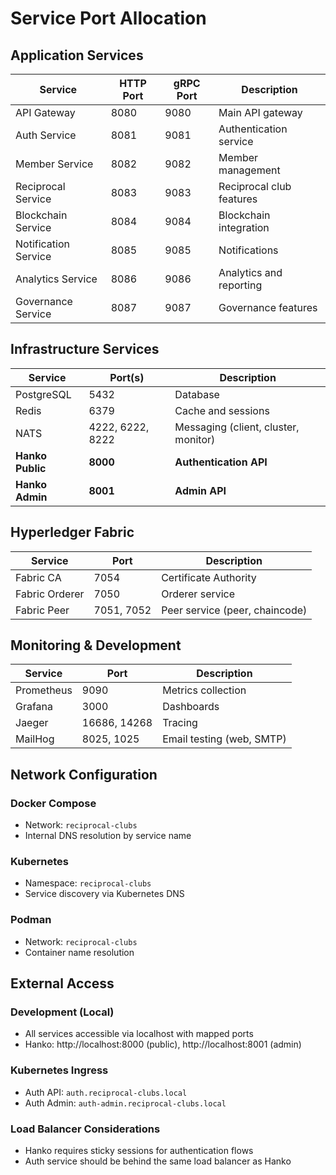 # Service Port Allocation

## Application Services

| Service | HTTP Port | gRPC Port | Description |
|---------|-----------|-----------|-------------|
| API Gateway | 8080 | 9080 | Main API gateway |
| Auth Service | 8081 | 9081 | Authentication service |
| Member Service | 8082 | 9082 | Member management |
| Reciprocal Service | 8083 | 9083 | Reciprocal club features |
| Blockchain Service | 8084 | 9084 | Blockchain integration |
| Notification Service | 8085 | 9085 | Notifications |
| Analytics Service | 8086 | 9086 | Analytics and reporting |
| Governance Service | 8087 | 9087 | Governance features |

## Infrastructure Services

| Service | Port(s) | Description |
|---------|---------|-------------|
| PostgreSQL | 5432 | Database |
| Redis | 6379 | Cache and sessions |
| NATS | 4222, 6222, 8222 | Messaging (client, cluster, monitor) |
| **Hanko Public** | **8000** | **Authentication API** |
| **Hanko Admin** | **8001** | **Admin API** |

## Hyperledger Fabric

| Service | Port | Description |
|---------|------|-------------|
| Fabric CA | 7054 | Certificate Authority |
| Fabric Orderer | 7050 | Orderer service |
| Fabric Peer | 7051, 7052 | Peer service (peer, chaincode) |

## Monitoring & Development

| Service | Port | Description |
|---------|------|-------------|
| Prometheus | 9090 | Metrics collection |
| Grafana | 3000 | Dashboards |
| Jaeger | 16686, 14268 | Tracing |
| MailHog | 8025, 1025 | Email testing (web, SMTP) |

## Network Configuration

### Docker Compose
- Network: `reciprocal-clubs`
- Internal DNS resolution by service name

### Kubernetes
- Namespace: `reciprocal-clubs`
- Service discovery via Kubernetes DNS

### Podman
- Network: `reciprocal-clubs`
- Container name resolution

## External Access

### Development (Local)
- All services accessible via localhost with mapped ports
- Hanko: http://localhost:8000 (public), http://localhost:8001 (admin)

### Kubernetes Ingress
- Auth API: `auth.reciprocal-clubs.local`
- Auth Admin: `auth-admin.reciprocal-clubs.local`

### Load Balancer Considerations
- Hanko requires sticky sessions for authentication flows
- Auth service should be behind the same load balancer as Hanko